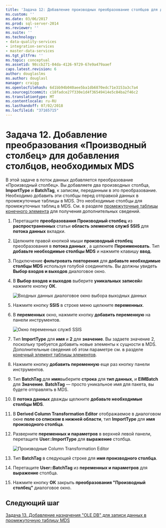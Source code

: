```yaml
---
title: 'Задача 12: Добавление производных преобразование столбцов для добавления столбцов, необходимых MDS | Документация Майкрософт'
ms.custom: ''
ms.date: 03/06/2017
ms.prod: sql-server-2014
ms.reviewer: ''
ms.suite: ''
ms.technology:
- data-quality-services
- integration-services
- master-data-services
ms.tgt_pltfrm: ''
ms.topic: conceptual
ms.assetid: 98ccb271-04da-4126-9729-67e9a479aaef
caps.latest.revision: 6
author: douglaslms
ms.author: douglasl
manager: craigg
ms.openlocfilehash: 6d1bb94b040aee5ba1db6870edc71e3153a3c7a4
ms.sourcegitcommit: c18fadce27f330e1d4f36549414e5c84ba2f46c2
ms.translationtype: MT
ms.contentlocale: ru-RU
ms.lasthandoff: 07/02/2018
ms.locfileid: "37165715"
---
```

# <a name="task-12-adding-derived-column-transform-to-add-columns-required-by-mds"></a>Задача 12. Добавление преобразования «Производный столбец» для добавления столбцов, необходимых MDS
  В этой задаче в поток данных добавляется преобразование «Производный столбец». Вы добавляете два производных столбца, **ImportType** и **BatchTag**, к записям, переданным в это преобразование. Необходимо добавить эти столбцы перед отправкой данных в промежуточные таблицы в MDS. Это необходимые столбцы для промежуточных таблиц в MDS. См. в разделе [промежуточные таблицы конечного элемента](http://msdn.microsoft.com/library/ee633854.aspx) для получения дополнительных сведений.  
  
1.  Перетащите **преобразования Производный столбец** из **распространенных** статьи **область элементов служб SSIS** для **потока данных** вкладки.  
  
2.  Щелкните правой кнопкой мыши **производный столбец** преобразования в **потока данных** , а щелкните **Переименовать**. Тип **добавьте необходимые столбцы MDS** и нажмите клавишу **ввод**.  
  
3.  Подключение **фильтровать повторения** для **добавьте необходимые столбцы MDS** используя голубой соединитель. Вы должны увидеть **Выбор входов и выходов** диалоговое окно.  
  
4.  В **Выбор входов и выходов** выберите **уникальных записей**и нажмите кнопку **ОК**.  
  
     ![Входных данных диалоговое окно выбора выходных данных](../../2014/tutorials/media/et-addingdcttoaddcolumnsrequiredbymds-01.jpg "входных данных диалоговое окно выбора выходных данных")  
  
5.  Нажмите кнопку **SSIS** в строке меню щелкните **переменных**.  
  
6.  В **переменных** окно, нажмите кнопку **добавить переменную** на панели инструментов.  
  
     ![Окно переменных служб SSIS](../../2014/tutorials/media/et-addingdcttoaddcolumnsrequiredbymds-02.jpg "окно переменных служб SSIS")  
  
7.  Тип **ImportType** для **имя** и **2** для **значение**. Вы задаете значение 2, поскольку требуется добавить новые элементы к сущности в MDS. Дополнительные сведения об этом параметре см. в разделе [конечный элемент таблицы элементов](http://msdn.microsoft.com/library/ee633854.aspx).  
  
8.  Нажмите кнопку **добавить переменную** еще раз кнопку панели инструментов.  
  
9. Тип **BatchTag** для **имя**выберите **строка** для **тип данных**, и **EIMBatch** для **Значение**. **BatchTag** — просто уникальное имя для пакета, вы будете отправлять в MDS.  
  
10. В **потока данных** дважды щелкните **добавьте необходимые столбцы MDS**.  
  
11. В **Derived Column Transformation Editor** отображаемое в диалоговом окне **поле со списком в нижней области**, тип **ImportType** для **имя производного столбца**.  
  
12. Разверните **переменных и параметров** в верхней левой панели, перетащите **User::ImportType** для **выражение** столбца.  
  
     ![Производные Column Transformation Editor](../../2014/tutorials/media/et-addingdcttoaddcolumnsrequiredbymds-03.jpg "производным Column Transformation Editor")  
  
13. Тип **BatchTag** в следующей строке для **имя производного столбца**.  
  
14. Перетащите **User::BatchTag** из **переменных и параметров** для **выражение** столбца.  
  
15. Нажмите кнопку **ОК** закрыть **преобразования "Производный столбец"** диалоговое окно.  
  
## <a name="next-step"></a>Следующий шаг  
 [Задача 13. Добавление назначения "OLE DB" для записи данных в промежуточную таблицу MDS](../../2014/tutorials/task-13-adding-ole-db-destination-to-write-data-to-mds-staging-table.md)  
  
  
